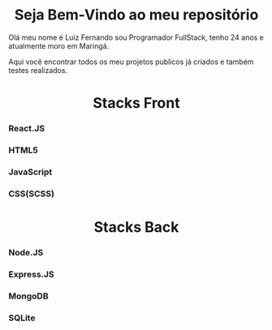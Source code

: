 <h1 align ="center"> Seja Bem-Vindo ao meu repositório</h1>
<p>Olá meu nome é Luiz Fernando sou Programador FullStack, tenho 24 anos e atualmente moro em Maringá.</p>
<span>Aqui você encontrar todos os meu projetos publicos já criados e também testes realizados.</span>

<h1 align ="center"> Stacks Front</h1>

<h3>React.JS</h3>
<h3>HTML5</h3>
<h3>JavaScript</h3>
<h3>CSS(SCSS)</h3>

<h1 align ="center"> Stacks Back</h1>

<h3>Node.JS</h3>
<h3>Express.JS</h3>
<h3>MongoDB</h3>
<h3>SQLite</h3>

